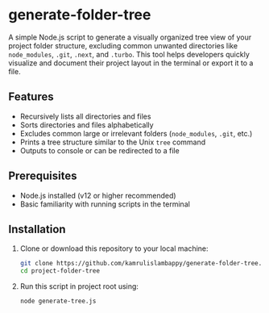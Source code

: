 # generate-folder-tree

A simple Node.js script to generate a visually organized tree view of your project folder structure, excluding common unwanted directories like `node_modules`, `.git`, `.next`, and `.turbo`. This tool helps developers quickly visualize and document their project layout in the terminal or export it to a file.

## Features

- Recursively lists all directories and files
- Sorts directories and files alphabetically
- Excludes common large or irrelevant folders (`node_modules`, `.git`, etc.)
- Prints a tree structure similar to the Unix `tree` command
- Outputs to console or can be redirected to a file

## Prerequisites

- Node.js installed (v12 or higher recommended)
- Basic familiarity with running scripts in the terminal

## Installation

1. Clone or download this repository to your local machine:

   ```bash
   git clone https://github.com/kamrulislambappy/generate-folder-tree.git
   cd project-folder-tree
   ```

2. Run this script in project root using:

   ```bash
   node generate-tree.js
   ```

